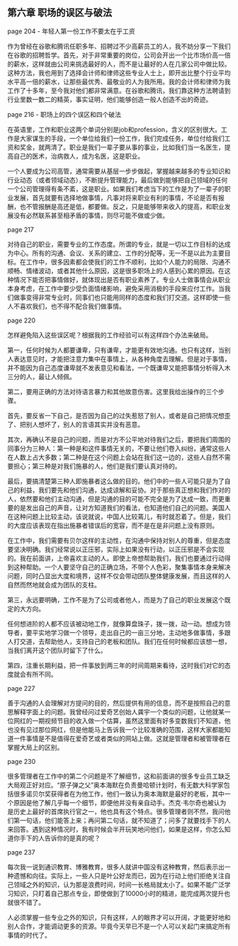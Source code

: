 ## 第六章 职场的误区与破法

page 204 - 年轻人第一份工作不要太在乎工资

作为曾经在谷歌和腾讯任职多年、招聘过不少高薪员工的人，我不妨分享一下我们在谷歌的招聘哲学。首先，对于非常重要的岗位，公司会开出一个比市场价高一倍的薪水，这样就由公司来挑选最好的人，而不是让最好的人在几家公司中做比较。这种方法，我也用到了选择会计师和律师这些专业人士上，即开出比整个行业平均水平高一倍的薪水，让那些最优秀、最敬业的人为我所用。我的会计师和律师为我工作了十多年，至今我对他们都非常满意。在谷歌和腾讯，我们靠这种方法聘请到行业里数一数二的精英，事实证明，他们能够创造一般人创造不出的奇迹。

page 216 - 职场上的四个误区和四个破法

在英语里，工作和职业这两个单词分别是job和profession，含义的区别很大。工作是大家谋生的手段，一个单位给我们一份工作，我们完成任务，单位付给我们工资和奖金，就两清了。职业是我们一辈子要从事的事业，比如我们当一名医生，提高自己的医术，治病救人，成为名医，这是职业。

一个人要成为公司高管，通常需要从基层一步步做起，掌握越来越多的专业知识和行业动态（或者领域动态），不断提升管理能力，最后做到能够把自己领域的任何一个公司管理得有条不紊，这是职业。如果我们考虑当下的工作是为了一辈子的职业发展，首先就要有选择地做事情，凡事对将来职业有利的事情，不论是否有报酬，也不管报酬是高还是低，都要做。反之，只是能够带来收入的提高，和职业发展没有必然联系甚至相矛盾的事情，则尽可能不做或少做。

page 217

对待自己的职业，需要专业的工作态度。所谓的专业，就是一切以工作目标的达成为中心。所有的沟通、会议、关系的建立、工作的分配等，无一不是以此为主要目标。在工作中，很多因素都会使我们的工作不顺利，比如个人能力的局限、沟通不顺畅、情绪波动，或者其他什么原因，这是很多职场上的人感到心累的原因。在这种情况下能否把事情做好，就体现出是否有职业素养了。专业人士做事情会从职业本身考虑，在工作中要少受负面情绪影响，避免采用消极的手段来应付工作。当我们做事变得非常专业时，同事们也只能用同样的态度和我们打交道。这样即使一些人不喜欢我们，也不得不配合我们做事情。

page 220

怎样避免陷入这些误区呢？根据我的工作经验可以有这样四个办法来破局。

第一，任何时候为人都要谦卑，只有谦卑，才能更有效地沟通。也只有这样，当别人表达意见时，才能把注意力集中在事情上，从各种角度去理解。但是对于事情，并不能因为自己态度谦卑就不发表意见和看法，一个既谦卑又能把事情分析得入木三分的人，最让人倾佩。

第二，要用正确的方法对待语言暴力和其他故意伤害。这里我给出操作的三个步骤。

首先，要反省一下自己，是否因为自己的过失惹怒了别人，或者是自己把情况想歪了、把别人想坏了，别人的言语其实并没有恶意。

其次，再确认不是自己的问题，而是对方不公平地对待我们之后，要把我们周围的同事分为三种人：第一种是和这件事情无关的，不要让他们卷入纠纷，通常这些人在人数上占大多数；第二种是在这个问题上会站在我们这一边的，这些人自然不需要担心；第三种是对我们施暴的人，他们是我们要认真对待的。

最后，要搞清楚第三种人即施暴者这么做的目的。他们中的一些人可能只是为了自己的利益，我们要先和他们沟通，达成谅解和妥协。对于那些真正想和我们作对的人，依然要和他们主动沟通，但是沟通的目的可能不完全是为了达成一致，而更重要的是发出自己的声音，让对方知道我们的看法，也知道他们自己的问题。美国人在这种问题上比较主动，该说就说，中国人比较蔫儿，有时就忍着了。但是，我们的大度应该表现在指出施暴者错误后的宽容，而不是在是非问题上没有原则。

在工作中，我们需要有贝尔这样的主动性，在沟通中保持对别人的尊重，但是态度要坚决明确。我们经常说以正压邪，实际上如果没有行动，以正压邪是不会实现的。我在前面讲，上帝喜欢主动的人。即使上帝想帮助我们，我们也要通过行动得到这种帮助。一个人要坚守自己的正确立场，不带个人色彩，聚集事情本身来解决问题，同时凸显出大度和境界，这样不仅会带动团队整体健康发展，而且这样的人自然而然地就会成为团队的支柱。

第三，永远要明确，工作不是为了公司或者他人，而是为了自己的职业发展这个既定的大方向。

任何想进阶的人都不应该被动地工作，就像算盘珠子，拨一拨，动一动。想成为领导者，要平实地学习做一个领导，走出自己的一亩三分地，主动地多做事情，多跟人打交道，去帮助他人，支持自己的老板和团队。我们在任何时候都应该想一想，当我们离开这个团队时留下了什么。

第四，注重长期利益，把一件事放到两三年的时间周期来看待，这时我们对它的态度就会有所不同。

page 227

善于沟通的人会理解对方提问的目的，然后提供有用的信息，而不是按照自己的意思解释字面上的问题。我曾经问过爱奇艺创始人龚宇一个类似的问题，让他就某一位网红的一期视频节目的收入做一个估算，虽然这里面有好多变数我们不知道，他也没有见过那位网红，但是他能马上告诉我一个比较准确的范围，这样大家都能知道一件事情是不是值得在爱奇艺或者类似的网站上做。这就是管理者和被管理者在掌握大局上的区别。

page 230

很多管理者在工作中的第二个问题是不了解细节，这和前面讲的很多专业员工缺乏大局观正好对应。“原子弹之父”奥本海默在负责曼哈顿计划时，有无数大科学家包括很多诺贝尔奖获得者在为他工作，他们一致认为奥本海默是最好的老板，其中一个原因是他了解几乎每一个细节，即便他并没有亲自动手。杰克·韦尔奇也被认为是历史上最好的首席执行官之一，他也具有这个特点。很多管理者则不然，我问他们第一句话，他们能答上来；再问第二句话，就不知道了；问多了就要找手下的人来回答。遇到这种情况时，我有时候会半开玩笑地问他们，如果是这样，你怎么知道你手下的人告诉你的是真的呢？

page 237

每次我一说到通识教育、博雅教育，很多人就讲中国没有这种教育，然后表示出一种遗憾和向往。实际上，一些人只是叶公好龙而已，因为在行动上他们拒绝关注自己领域之外的知识，认为那是浪费时间，时间一长格局就太小了。如果不能广泛学习知识，只盯着自己那点专业，即使做到了10000小时的精进，能完成两次提升也就很不错了。

人必须掌握一些专业之外的知识，只有这样，人的眼界才可以开阔，才能更好地和别人合作，才能调动更多的资源。毕竟今天早已不是一个人可以关起门来搞定所有事情的时代了。
